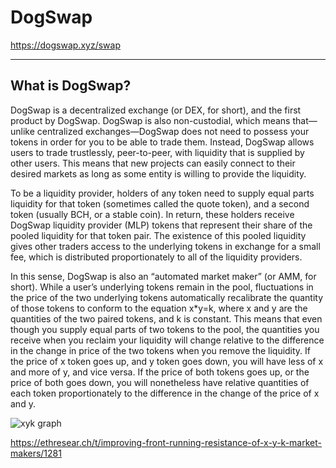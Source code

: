 # DogSwap

<https://dogswap.xyz/swap>

---

## What is DogSwap?

DogSwap is a decentralized exchange (or DEX, for short), and the first product by DogSwap. DogSwap is also non-custodial, which means that—unlike centralized exchanges—DogSwap does not need to possess your tokens in order for you to be able to trade them. Instead, DogSwap allows users to trade trustlessly, peer-to-peer, with liquidity that is supplied by other users. This means that new projects can easily connect to their desired markets as long as some entity is willing to provide the liquidity. 

To be a liquidity provider, holders of any token need to supply equal parts liquidity for that token (sometimes called the quote token), and a second token (usually BCH, or a stable coin). In return, these holders receive DogSwap liquidity provider (MLP) tokens that represent their share of the pooled liquidity for that token pair. The existence of this pooled liquidity gives other traders access to the underlying tokens in exchange for a small fee, which is distributed proportionately to all of the liquidity providers. 

In this sense, DogSwap is also an “automated market maker” (or AMM, for short). While a user’s underlying tokens remain in the pool, fluctuations in the price of the two underlying tokens automatically recalibrate the quantity of those tokens to conform to the equation x*y=k, where x and y are the quantities of the two paired tokens, and k is constant. This means that even though you supply equal parts of two tokens to the pool, the quantities you receive when you reclaim your liquidity will change relative to the difference in the change in price of the two tokens when you remove the liquidity. If the price of x token goes up, and y token goes down, you will have less of x and more of y, and vice versa. If the price of both tokens goes up, or the price of both goes down, you will nonetheless have relative quantities of each token proportionately to the difference in the change of the price of x and y.

![xyk graph](https://lh3.googleusercontent.com/DsPDUWp1DvSPvSSyFYLY7YFzVnS0K7oR4Mjfb30vxMKywZ-ym6JiK1Or_N_B-S76MA3-o66fwW_eSTbrSnfm5Ja1czG7ysXQWyb4TSjx7tGjY2O_ZPuygGDkFR2iDgQhWBHiFo3L)

<https://ethresear.ch/t/improving-front-running-resistance-of-x-y-k-market-makers/1281>
